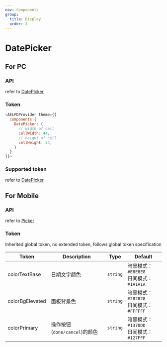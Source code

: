 ```yaml
---
nav: Components
group:
  title: Display
  order: 3
---
```


# DatePicker

## For PC

<code src="./demos/pc.tsx"></code>

### API

refer to [DatePicker](https://ant-design.antgroup.com/components/date-picker-cn#%E5%85%B1%E5%90%8C%E7%9A%84-api)

### Token

```js
<AELFDProvider theme={{
  components:{
    DatePicker: {
      // width of cell
      cellWidth: 44,
      // height of cell
      cellHeight: 24,
    }
  }
}}>
```

### Supported token

refer to [DatePicker](https://ant.design/components/date-picker-cn#%E4%B8%BB%E9%A2%98%E5%8F%98%E9%87%8Fdesign-token)

## For Mobile

<code src="./demos/mobile.tsx"></code>

### API

refer to [Picker](https://mobile.ant.design/zh/components/picker/#%E5%B1%9E%E6%80%A7-2)

### Token

Inherited global token, no extended token, follows global token specification

| Token | Description | Type | Default |
| --- | --- | --- | --- |
| colorTextBase | 日期文字颜色 | `string` | 暗黑模式：`#E8E8E8` <br>日间模式：`#1A1A1A` |
| colorBgElevated | 面板背景色 | `string` | 暗黑模式：`#282828` <br>日间模式：`#FFFFFF` |
| colorPrimary | 操作按钮(`done/cancel`)的颜色 | `string` | 暗黑模式：`#1370DD` <br>日间模式：`#127FFF` |

